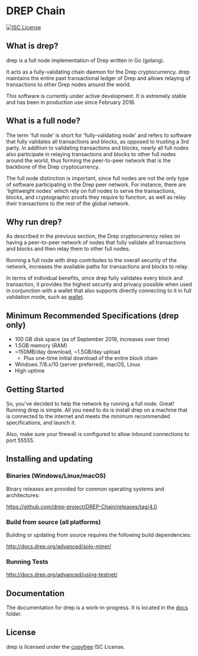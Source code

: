 DREP Chain
====


[![ISC License](https://img.shields.io/badge/license-ISC-blue.svg)](http://copyfree.org)


## What is drep?

drep is a full node implementation of Drep written in Go (golang).

It acts as a fully-validating chain daemon for the Drep cryptocurrency.  drep
maintains the entire past transactional ledger of Drep and allows relaying of
transactions to other Drep nodes around the world.

This software is currently under active development.  It is extremely stable and
has been in production use since February 2018.


## What is a full node?

The term 'full node' is short for 'fully-validating node' and refers to software
that fully validates all transactions and blocks, as opposed to trusting a 3rd
party.  In addition to validating transactions and blocks, nearly all full nodes
also participate in relaying transactions and blocks to other full nodes around
the world, thus forming the peer-to-peer network that is the backbone of the
Drep cryptocurrency.

The full node distinction is important, since full nodes are not the only type
of software participating in the Drep peer network. For instance, there are
'lightweight nodes' which rely on full nodes to serve the transactions, blocks,
and cryptographic proofs they require to function, as well as relay their
transactions to the rest of the global network.

## Why run drep?

As described in the previous section, the Drep cryptocurrency relies on having
a peer-to-peer network of nodes that fully validate all transactions and blocks
and then relay them to other full nodes.

Running a full node with drep contributes to the overall security of the
network, increases the available paths for transactions and blocks to relay.

In terms of individual benefits, since drep fully validates every block and
transaction, it provides the highest security and privacy possible when used in
conjunction with a wallet that also supports directly connecting to it in full
validation mode, such as [wallet](https://drep.top/appdrep1.2.0.apk).

## Minimum Recommended Specifications (drep only)

* 100 GB disk space (as of September 2018, increases over time)
* 1.5GB memory (RAM)
* ~150MB/day download, ~1.5GB/day upload
  * Plus one-time initial download of the entire block chain
* Windows 7/8.x/10 (server preferred), macOS, Linux
* High uptime

## Getting Started

So, you've decided to help the network by running a full node.  Great!  Running
drep is simple.  All you need to do is install drep on a machine that is
connected to the internet and meets the minimum recommended specifications, and
launch it.

Also, make sure your firewall is configured to allow inbound connections to port
55555.

<a name="Installation" />

## Installing and updating

### Binaries (Windows/Linux/macOS)

Binary releases are provided for common operating systems and architectures:

https://github.com/drep-project/DREP-Chain/releases/tag/4.0


### Build from source (all platforms)

Building or updating from source requires the following build dependencies:

http://docs.drep.org/advanced/solo-miner/


### Running Tests

http://docs.drep.org/advanced/using-testnet/

## Documentation

The documentation for drep is a work-in-progress.  It is located in the
[docs](http://docs.drep.org) folder.

## License

drep is licensed under the [copyfree](http://copyfree.org) ISC License.
